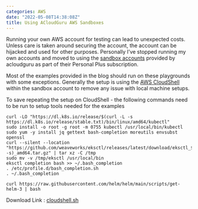 ```yaml
---
categories: AWS
date: "2022-05-08T14:38:08Z"
title: Using ACloudGuru AWS Sandboxes
---
```

Running your own AWS account for testing can lead to unexpected costs. Unless care is taken around securing the account, the account can be hijacked and used for other purposes. Personally I’ve stopped running my own accounts and moved to using the [sandbox accounts](https://acloudguru.com/platform/cloud-sandbox-playgrounds) provided by acloudguru as part of their Personal Plus subscription.


Most of the examples provided in the blog should run on these playgrounds with some exceptions. Generally the setup is using the [AWS CloudShell](https://aws.amazon.com/cloudshell/) within the sandbox account to remove any issue with local machine setups.

To save repeating the setup on CloudShell - the following commands need to be run to setup tools needed for the examples

```
curl -LO "https://dl.k8s.io/release/$(curl -L -s https://dl.k8s.io/release/stable.txt)/bin/linux/amd64/kubectl"
sudo install -o root -g root -m 0755 kubectl /usr/local/bin/kubectl
sudo yum -y install jq gettext bash-completion moreutils envsubst openssl
curl --silent --location "https://github.com/weaveworks/eksctl/releases/latest/download/eksctl_$(uname -s)_amd64.tar.gz" | tar xz -C /tmp
sudo mv -v /tmp/eksctl /usr/local/bin
eksctl completion bash >> ~/.bash_completion
. /etc/profile.d/bash_completion.sh
. ~/.bash_completion

curl https://raw.githubusercontent.com/helm/helm/main/scripts/get-helm-3 | bash
```

Download Link : [cloudshell.sh](https://raw.githubusercontent.com/narmitag/eks/8eb92ca5f1883f41be065d0db5b1c1adde2bbeb2/setup/cloudshell.sh)